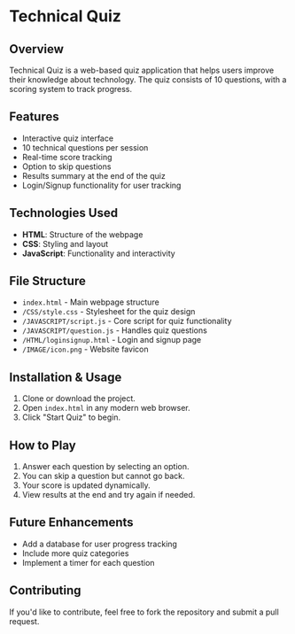 # Technical Quiz

## Overview
Technical Quiz is a web-based quiz application that helps users improve their knowledge about technology. The quiz consists of 10 questions, with a scoring system to track progress.

## Features
- Interactive quiz interface
- 10 technical questions per session
- Real-time score tracking
- Option to skip questions
- Results summary at the end of the quiz
- Login/Signup functionality for user tracking

## Technologies Used
- **HTML**: Structure of the webpage
- **CSS**: Styling and layout
- **JavaScript**: Functionality and interactivity

## File Structure
- `index.html` - Main webpage structure
- `/CSS/style.css` - Stylesheet for the quiz design
- `/JAVASCRIPT/script.js` - Core script for quiz functionality
- `/JAVASCRIPT/question.js` - Handles quiz questions
- `/HTML/loginsignup.html` - Login and signup page
- `/IMAGE/icon.png` - Website favicon

## Installation & Usage
1. Clone or download the project.
2. Open `index.html` in any modern web browser.
3. Click "Start Quiz" to begin.

## How to Play
1. Answer each question by selecting an option.
2. You can skip a question but cannot go back.
3. Your score is updated dynamically.
4. View results at the end and try again if needed.

## Future Enhancements
- Add a database for user progress tracking
- Include more quiz categories
- Implement a timer for each question

## Contributing
If you'd like to contribute, feel free to fork the repository and submit a pull request.




